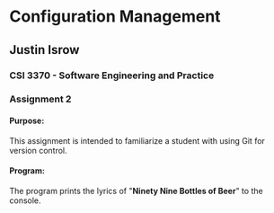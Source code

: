 # Configuration Management
## Justin Isrow
### CSI 3370 - Software Engineering and Practice
### Assignment 2
#### Purpose:
This assignment is intended to familiarize a student with using Git for version control.

#### Program:
The program prints the lyrics of "**Ninety Nine Bottles of Beer**" to the console.
